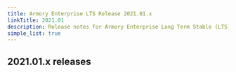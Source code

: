 ```yaml
---
title: Armory Enterprise LTS Release 2021.01.x
linkTitle: 2021.01
description: Release notes for Armory Enterprise Long Term Stable (LTS) Release 2021.01.x.
simple_list: true
---
```


## 2021.01.x releases